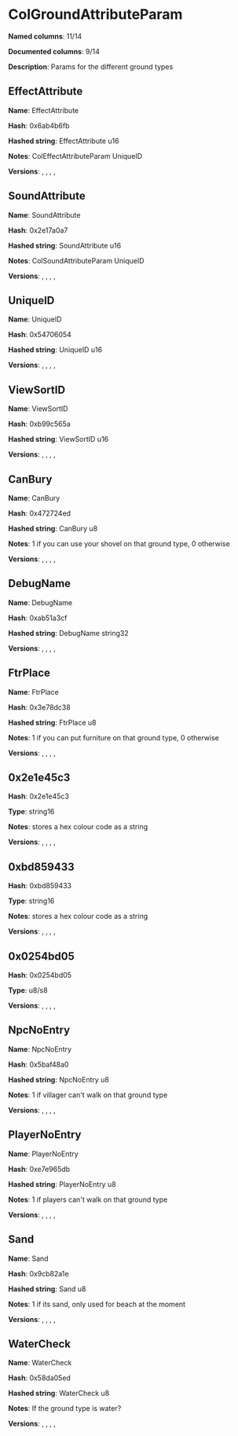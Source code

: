 # ColGroundAttributeParam
**Named columns**: 11/14

**Documented columns**: 9/14

**Description**: Params for the different ground types
## EffectAttribute

**Name**: EffectAttribute

**Hash**: 0x6ab4b6fb

**Hashed string**: EffectAttribute u16

**Notes**: ColEffectAttributeParam UniqueID

**Versions**: , , , , 

## SoundAttribute

**Name**: SoundAttribute

**Hash**: 0x2e17a0a7

**Hashed string**: SoundAttribute u16

**Notes**: ColSoundAttributeParam UniqueID

**Versions**: , , , , 

## UniqueID

**Name**: UniqueID

**Hash**: 0x54706054

**Hashed string**: UniqueID u16

**Versions**: , , , , 

## ViewSortID

**Name**: ViewSortID

**Hash**: 0xb99c565a

**Hashed string**: ViewSortID u16

**Versions**: , , , , 

## CanBury

**Name**: CanBury

**Hash**: 0x472724ed

**Hashed string**: CanBury u8

**Notes**: 1 if you can use your shovel on that ground type, 0 otherwise

**Versions**: , , , , 

## DebugName

**Name**: DebugName

**Hash**: 0xab51a3cf

**Hashed string**: DebugName string32

**Versions**: , , , , 

## FtrPlace

**Name**: FtrPlace

**Hash**: 0x3e78dc38

**Hashed string**: FtrPlace u8

**Notes**: 1 if you can put furniture on that ground type, 0 otherwise

**Versions**: , , , , 

## 0x2e1e45c3

**Hash**: 0x2e1e45c3

**Type**: string16

**Notes**: stores a hex colour code as a string

**Versions**: , , , , 

## 0xbd859433

**Hash**: 0xbd859433

**Type**: string16

**Notes**: stores a hex colour code as a string

**Versions**: , , , , 

## 0x0254bd05

**Hash**: 0x0254bd05

**Type**: u8/s8

**Versions**: , , , , 

## NpcNoEntry

**Name**: NpcNoEntry

**Hash**: 0x5baf48a0

**Hashed string**: NpcNoEntry u8

**Notes**: 1 if villager can't walk on that ground type

**Versions**: , , , , 

## PlayerNoEntry

**Name**: PlayerNoEntry

**Hash**: 0xe7e965db

**Hashed string**: PlayerNoEntry u8

**Notes**: 1 if players can't walk on that ground type

**Versions**: , , , , 

## Sand

**Name**: Sand

**Hash**: 0x9cb82a1e

**Hashed string**: Sand u8

**Notes**: 1 if its sand, only used for beach at the moment

**Versions**: , , , , 

## WaterCheck

**Name**: WaterCheck

**Hash**: 0x58da05ed

**Hashed string**: WaterCheck u8

**Notes**: If the ground type is water?

**Versions**: , , , , 

